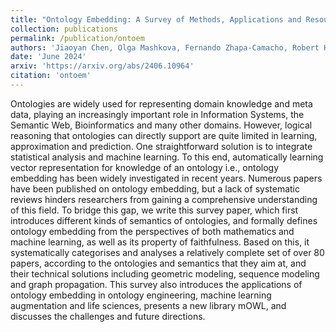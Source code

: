 ```yaml
---
title: "Ontology Embedding: A Survey of Methods, Applications and Resources"
collection: publications
permalink: /publication/ontoem
authors: 'Jiaoyan Chen, Olga Mashkova, Fernando Zhapa-Camacho, Robert Hoehndorf, Yuan He, Ian Horrocks'
date: 'June 2024'
arxiv: 'https://arxiv.org/abs/2406.10964'
citation: 'ontoem'
---
```


Ontologies are widely used for representing domain knowledge and meta
data, playing an increasingly important role in Information Systems,
the Semantic Web, Bioinformatics and many other domains. However,
logical reasoning that ontologies can directly support are quite
limited in learning, approximation and prediction. One straightforward
solution is to integrate statistical analysis and machine learning. To
this end, automatically learning vector representation for knowledge
of an ontology i.e., ontology embedding has been widely investigated
in recent years. Numerous papers have been published on ontology
embedding, but a lack of systematic reviews hinders researchers from
gaining a comprehensive understanding of this field. To bridge this
gap, we write this survey paper, which first introduces different
kinds of semantics of ontologies, and formally defines ontology
embedding from the perspectives of both mathematics and machine
learning, as well as its property of faithfulness. Based on this, it
systematically categorises and analyses a relatively complete set of
over 80 papers, according to the ontologies and semantics that they
aim at, and their technical solutions including geometric modeling,
sequence modeling and graph propagation. This survey also introduces
the applications of ontology embedding in ontology engineering,
machine learning augmentation and life sciences, presents a new
library mOWL, and discusses the challenges and future directions.


